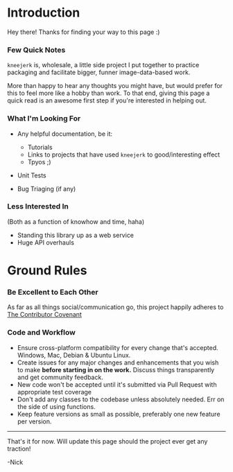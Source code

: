 # Introduction

Hey there! Thanks for finding your way to this page :)


### Few Quick Notes

`kneejerk` is, wholesale, a little side project I put together to practice packaging and facilitate bigger, funner image-data-based work.

More than happy to hear any thoughts you might have, but would prefer for this to feel more like a hobby than work. To that end, giving this page a quick read is an awesome first step if you're interested in helping out.

### What I'm Looking For

- Any helpful documentation, be it:
    - Tutorials
    - Links to projects that have used `kneejerk` to good/interesting effect
    - Tpyos ;)

- Unit Tests
- Bug Triaging (if any)

### Less Interested In

(Both as a function of knowhow and time, haha)

- Standing this library up as a web service
- Huge API overhauls


# Ground Rules

### Be Excellent to Each Other

As far as all things social/communication go, this project happily adheres to [The Contributor Covenant](https://www.contributor-covenant.org/)

### Code and Workflow

- Ensure cross-platform compatibility for every change that's accepted. Windows, Mac, Debian & Ubuntu Linux.
- Create issues for any major changes and enhancements that you wish to make **before starting in on the work.** Discuss things transparently and get community feedback.
- New code won't be accepted until it's submitted via Pull Request with appropriate test coverage
- Don't add any classes to the codebase unless absolutely needed. Err on the side of using functions.
- Keep feature versions as small as possible, preferably one new feature per version.

-------

That's it for now. Will update this page should the project ever get any traction!

-Nick
